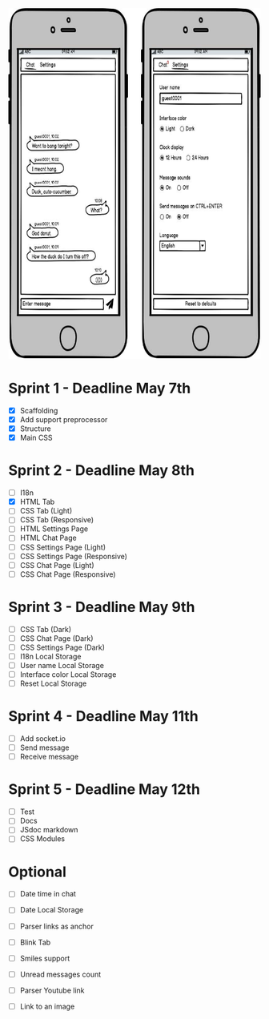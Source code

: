 <img src="./layout.jpg" alt="layout" height="700">

# Sprint 1 - Deadline May 7th
- [X] Scaffolding
- [X] Add support preprocessor
- [X] Structure
- [X] Main CSS

# Sprint 2 - Deadline May 8th
- [ ] I18n
- [X] HTML Tab
- [ ] CSS Tab (Light)
- [ ] CSS Tab (Responsive)
- [ ] HTML Settings Page
- [ ] HTML Chat Page
- [ ] CSS Settings Page (Light)
- [ ] CSS Settings Page (Responsive)
- [ ] CSS Chat Page (Light)
- [ ] CSS Chat Page (Responsive)

# Sprint 3 - Deadline May 9th
- [ ] CSS Tab (Dark)
- [ ] CSS Chat Page (Dark)
- [ ] CSS Settings Page (Dark)
- [ ] I18n Local Storage
- [ ] User name Local Storage
- [ ] Interface color Local Storage
- [ ] Reset Local Storage

# Sprint 4 - Deadline May 11th
- [ ] Add socket.io
- [ ] Send message
- [ ] Receive message

# Sprint 5 - Deadline May 12th
- [ ] Test
- [ ] Docs
- [ ] JSdoc markdown
- [ ] CSS Modules

# Optional
- [ ] Date time in chat
- [ ] Date Local Storage
- [ ] Parser links as anchor
- [ ] Blink Tab
- [ ] Smiles support
- [ ] Unread messages count
- [ ] Parser Youtube link
- [ ] Link to an image

